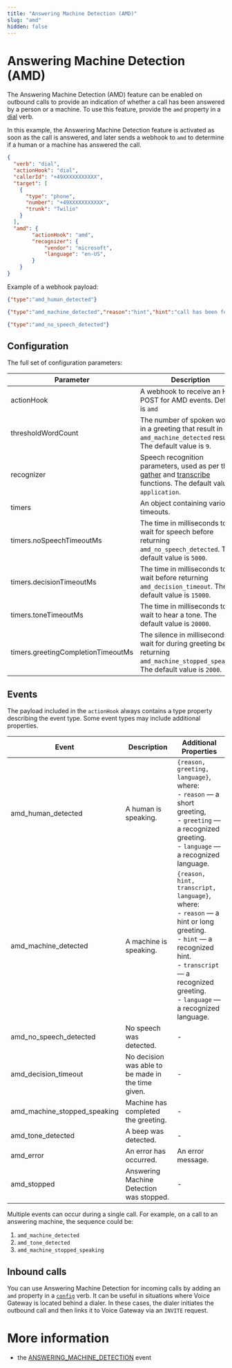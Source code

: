 ```yaml
---
title: "Answering Machine Detection (AMD)"
slug: "amd"
hidden: false
---
```


# Answering Machine Detection (AMD)

The Answering Machine Detection (AMD) feature can be enabled on outbound calls to provide an indication of whether a call has been answered by a person or a machine. To use this feature, provide the `amd` property in a [dial](dial.md) verb.

In this example, the Answering Machine Detection feature is activated as soon as the call is answered, and later sends a webhook to `amd` to determine if a human or a machine has answered the call.

```json
{
  "verb": "dial",
  "actionHook": "dial",
  "callerId": "+49XXXXXXXXXXX",
  "target": [
    {
      "type": "phone",
      "number": "+49XXXXXXXXXXX",
      "trunk": "Twilio"
    }
  ],
  "amd": {
        "actionHook": "amd",
        "recognizer": {
            "vendor": "microsoft",
            "language": "en-US",
        }
    }
}
```

Example of a webhook payload:

```json
{"type":"amd_human_detected"} 

{"type":"amd_machine_detected","reason":"hint","hint":"call has been forwarded","language":"en-us"}

{"type":"amd_no_speech_detected"}
```

## Configuration

The full set of configuration parameters:

| Parameter                          | Description                                                                                                                                       | Required |
|------------------------------------|---------------------------------------------------------------------------------------------------------------------------------------------------|----------|
| actionHook                         | A webhook to receive an HTTP POST for AMD events. Default is `amd`                                                                                | Yes      |
| thresholdWordCount                 | The number of spoken words in a greeting that result in an `amd_machine_detected` result. The default value is `9`.                               | No       |
| recognizer                         | Speech recognition parameters, used as per the [gather](gather.md) and [transcribe](transcribe.md) functions. The default value is `application`. | No       |
| timers                             | An object containing various timeouts.                                                                                                            | No       |
| timers.noSpeechTimeoutMs           | The time in milliseconds to wait for speech before returning `amd_no_speech_detected`. The default value is `5000`.                               | No       |
| timers.decisionTimeoutMs           | The time in milliseconds to wait before returning `amd_decision_timeout`. The default value is `15000`.                                           | No       |
| timers.toneTimeoutMs               | The time in milliseconds to wait to hear a tone. The default value is `20000`.                                                                    | No       |
| timers.greetingCompletionTimeoutMs | The silence in milliseconds to wait for during greeting before returning `amd_machine_stopped_speaking`. The default value is `2000`.             | No       |

## Events

The payload included in the `actionHook` always contains a type property describing the event type. 
Some event types may include additional properties.

| Event                        | Description                                        | Additional Properties                                                                                                                                                                                                |
|------------------------------|----------------------------------------------------|----------------------------------------------------------------------------------------------------------------------------------------------------------------------------------------------------------------------|
| amd_human_detected           | A human is speaking.                               | `{reason, greeting, language}`, where: <br> - `reason` — a short greeting, <br> - `greeting` — a recognized greeting. <br> - `language` — a recognized language.                                                     |
| amd_machine_detected         | A machine is speaking.                             | `{reason, hint, transcript, language}`, where: <br> - `reason` — a hint or long greeting. <br> - `hint` — a recognized hint. <br> - `transcript` — a recognized greeting. <br> - `language` — a recognized language. |
| amd_no_speech_detected       | No speech was detected.                            | -                                                                                                                                                                                                                    |
| amd_decision_timeout         | No decision was able to be made in the time given. | -                                                                                                                                                                                                                    |
| amd_machine_stopped_speaking | Machine has completed the greeting.                | -                                                                                                                                                                                                                    |
| amd_tone_detected            | A beep was detected.                               | -                                                                                                                                                                                                                    |
| amd_error                    | An error has occurred.                             | An error message.                                                                                                                                                                                                    |
| amd_stopped                  | Answering Machine Detection was stopped.           | -                                                                                                                                                                                                                    |

Multiple events can occur during a single call. For example, on a call to an answering machine, the sequence could be:

1. `amd_machine_detected`
2. `amd_tone_detected`
3. `amd_machine_stopped_speaking`

## Inbound calls

You can use Answering Machine Detection for incoming calls by adding an `amd` property in a [`config`](config.md) verb. It can be useful in situations where Voice Gateway is located behind a dialer. In these cases, the dialer initiates the outbound call and then links it to Voice Gateway via an `INVITE` request.

# More information

- the [ANSWERING_MACHINE_DETECTION](../events/ANSWERING_MACHINE_DETECTION.md) event